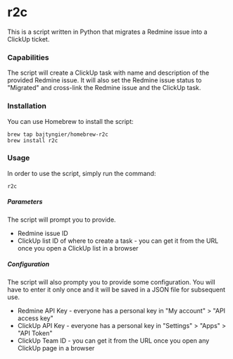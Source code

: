 # r2c
This is a script written in Python that migrates a Redmine issue into a ClickUp ticket.

### Capabilities
The script will create a ClickUp task with name and description of the provided Redmine issue. It will also set the Redmine issue status to "Migrated" and cross-link the Redmine issue and the ClickUp task.

### Installation
You can use Homebrew to install the script:
```
brew tap bajtyngier/homebrew-r2c
brew install r2c
```
### Usage
In order to use the script, simply run the command:
```
r2c
```
##### Parameters
The script will prompt you to provide.
* Redmine issue ID
* ClickUp list ID of where to create a task - you can get it from the URL once you open a ClickUp list in a browser
##### Configuration
The script will also prompty you to provide some configuration. You will have to enter it only once and it will be saved in a JSON file for subsequent use.
* Redmine API Key - everyone has a personal key in "My account" > "API access key"
* ClickUp API Key - everyone has a personal key in "Settings" > "Apps" > "API Token"
* ClickUp Team ID - you can get it from the URL once you open any ClickUp page in a browser